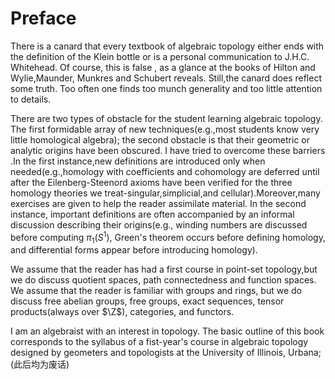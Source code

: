 
# Preface
There is a canard that every textbook of algebraic topology either ends with the definition of the Klein bottle or is a personal communication to J.H.C. Whitehead. Of course, this is false , as a glance at the books of Hilton and Wylie,Maunder, Munkres and Schubert reveals. Still,the canard does reflect some truth. Too often one finds too munch generality and too little attention to details.



There are two types of obstacle for the student learning algebraic topology. The first formidable array of new techniques(e.g.,most students know very little homological algebra); the second obstacle is that their geometric or analytic origins have been obscured. I have tried to overcome these barriers .In the first instance,new definitions are introduced only when needed(e.g.,homology with coefficients and cohomology are deferred until after the Eilenberg-Steenord axioms have been verified for the three homology theories we treat-singular,simplicial,and cellular).Moreover,many exercises are given to help the reader assimilate material. In the second instance, important definitions are often accompanied by an informal discussion describing their origins(e.g., winding numbers are discussed before computing $\pi_1(S^1)$, Green's theorem occurs before defining homology, and differential forms appear before introducing homology).



We assume that the reader has had a first course in point-set topology,but we do discuss quotient spaces, path connectedness and function spaces. We assume that the reader is familiar with groups and rings, but we do discuss free abelian groups, free groups, exact sequences, tensor products(always over $\Z$), categories, and functors.



I am an algebraist with an interest in topology. The basic outline of this book corresponds to the syllabus of a fist-year's course in algebraic topology designed by geometers and topologists at the University of Illinois, Urbana;(此后均为废话)